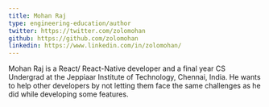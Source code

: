```yaml
---
title: Mohan Raj
type: engineering-education/author
twitter: https://twitter.com/zolomohan
github: https://github.com/zolomohan
linkedin: https://www.linkedin.com/in/zolomohan/
---
```


Mohan Raj is a React/ React-Native developer and a final year CS Undergrad at the Jeppiaar Institute of Technology, Chennai, India. He wants to help other developers by not letting them face the same challenges as he did while developing some features.
